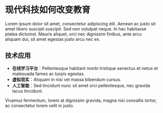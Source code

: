 # 现代科技如何改变教育

Lorem ipsum dolor sit amet, consectetur adipiscing elit. Aenean ac justo sit amet libero suscipit suscipit. Sed non volutpat neque. In hac habitasse platea dictumst. Mauris aliquet, orci nec dignissim finibus, ante arcu aliquam dui, sit amet egestas justo arcu nec ex.

## 技术应用

- **在线学习平台**：Pellentesque habitant morbi tristique senectus et netus et malesuada fames ac turpis egestas.
- **虚拟现实**：Aliquam in nisi vel massa bibendum cursus.
- **人工智能**：Sed tincidunt nunc sit amet orci pellentesque, nec gravida lacus tincidunt.

Vivamus fermentum, lorem at dignissim gravida, magna nisi convallis tortor, ac consectetur lorem velit in justo.
